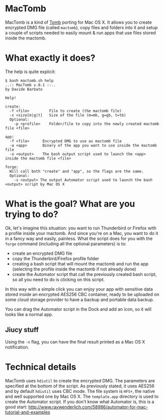 # MacTomb
MacTomb is a kind of [Tomb](https://github.com/dyne/Tomb) porting for Mac OS X. It allows you to create encrypted DMG file (called `mactomb`), copy files and folders into it and setup a couple of scripts needed to easily mount & run apps that use files stored inside the mactomb.

# What exactly it does?
The help is quite explicit:
```
$ bash mactomb.sh help
..:: MacTomb v.0.1 ::..
by Davide Barbato

Help!

create:
  -f <file>		    File to create (the mactomb file)
  -s <size[m|g|t]	Size of the file (m=mb, g=gb, t=tb)
  Optional:
    -p <profile>	Folder/file to copy into the newly created mactomb file <file>

app:
  -f <file>	     Encrypted DMG to use as mactomb file
  -a <app>	     Binary of the app you want to use inside the mactomb file
  -o <output>	 The bash output script used to launch the <app> inside the mactomb file <file>

forge:
  Will call both "create" and "app", so the flags are the same.
  Optional:
    -s <output>	The output Automator script used to launch the bash <output> script by Mac OS X
```

# What is the goal? What are you trying to do?
Ok, let's imagine this situation: you want to run Thunderbird or Firefox with a profile inside your mactomb. And since you're on a Mac, you want to do it in a fancy way and easily, painless.
What the script does for you with the `forge` command (including all the optional parameters) is to:
- create an encrypted DMG file
- copy the Thunderbird/Firefox profile folder
- creating a bash script that will mount the mactomb and run the app (selecting the profile inside the mactomb if not already done)
- create the Automator script that call the previously created bash script, so all you need to do is clicking on this script.

In this way with a simple click you can enjoy your app with sensitive data stored inside an encrypted AES256 CBC container, ready to be uploaded on some cloud storage provider to have a backup and portable data backup.

You can drag the Automator script in the Dock and add an icon, so it will looks like a normal app.

## Jiucy stuff
Using the `-n` flag, you can have the final result printed as a Mac OS X notification.

# Technical details
MacTomb uses `hdiutil` to create the encrypted DMG. The parameters are specified at the bottom of the script. As previously stated, it uses AES256 and by default `hdiutil` uses CBC mode. The file system is `HFS+`, the native and well supported one by Mac OS X.
The `template.app` directory is used to create the Automator script. If you don't know what Automator is, this is a good start: http://www.raywenderlich.com/58986/automator-for-mac-tutorial-and-examples
